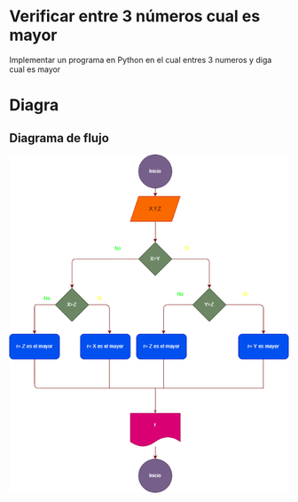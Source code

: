 # Verificar entre 3 números cual es mayor
Implementar un programa en Python en el cual entres 3 numeros y diga cual es mayor

# Diagra

## Diagrama de flujo
![Diagrama de fujo](diagrama.png "Diagrama de flujo")
